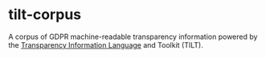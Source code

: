 # tilt-corpus
A corpus of GDPR machine-readable transparency information powered by the [Transparency Information Language](https://github.com/Transparency-Information-Language/meta) and Toolkit (TILT).

